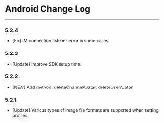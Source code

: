 # Android Change Log

---

### 5.2.4

-   [Fix] IM connection listener error in some cases.

### 5.2.3

-   [Update] Improve SDK setup time.

### 5.2.2

-   [NEW] Add method: deleteChannelAvatar, deleteUserAvatar

### 5.2.1

-   [Update] Various types of image file formats are supported when setting profiles.
